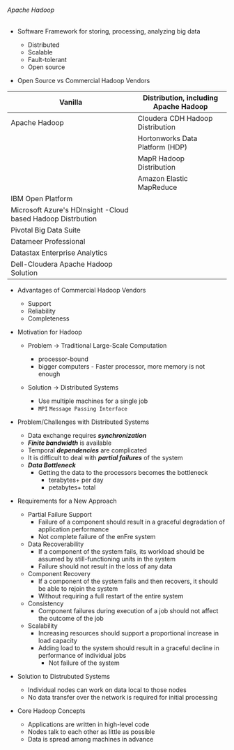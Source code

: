###### Apache Hadoop

- Software Framework for storing, processing, analyzing big data
	- Distributed
	- Scalable
	- Fault-tolerant
	- Open source

- Open Source vs Commercial Hadoop Vendors

Vanilla | Distribution, including Apache Hadoop
--------|----------------------------------------
Apache Hadoop | Cloudera CDH Hadoop Distribution
 				| Hortonworks Data Platform (HDP)
				| MapR Hadoop Distribution
				 | Amazon Elastic MapReduce
 | IBM Open Platform
 | Microsoft Azure's HDInsight -Cloud based Hadoop Distrbution
 | Pivotal Big Data Suite
 | Datameer Professional
 | Datastax Enterprise Analytics
 | Dell-Cloudera Apache Hadoop Solution

- Advantages of Commercial Hadoop Vendors

	- Support
	- Reliability
	- Completeness

- Motivation for Hadoop

	- Problem &rarr; Traditional Large-Scale Computation
		- processor-bound
		- bigger computers - Faster processor, more memory is not enough


	- Solution &rarr; Distributed Systems
		- Use multiple machines for a single job
		- ``MPI`` ```Message Passing Interface``` 

- Problem/Challenges with Distributed Systems

	- Data exchange requires _**synchronization**_
	- _**Finite bandwidth**_ is available
	- Temporal _**dependencies**_ are complicated
	- It is difficult to deal with _**partial failures**_ of the system
	- _**Data Bottleneck**_
		- Getting the data to the processors becomes the bottleneck
			- terabytes+ per day
			- petabytes+ total

- Requirements for a New Approach

	- Partial Failure Support
		- Failure of a component should result in a graceful degradation ofapplication performance
		- Not complete failure of the enFre system
	- Data Recoverability
		-  If a component of the system fails, its workload should be assumed by still-functioning units in the system		- Failure should not result in the loss of any data
	- Component Recovery
		- If a component of the system fails and then recovers, it should be able to rejoin the system		- Without requiring a full restart of the entire system
	- Consistency
		- Component failures during execution of a job should not affect the outcome of the job
	- Scalability
		- Increasing resources should support a proportional increase in loadcapacity
		- Adding load to the system should result in a graceful decline in performance of individual jobs
			- Not failure of the system

- Solution to Distrubuted Systems
	- Individual nodes can work on data local to those nodes
	- No data transfer over the network is required for initial processing

- Core Hadoop Concepts
	- Applications are written in high-level code
	- Nodes talk to each other as little as possible
	- Data is spread among machines in advance